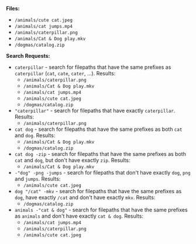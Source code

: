 **Files:**

- `/animals/cute cat.jpeg`
- `/animals/cat jumps.mp4`
- `/animals/caterpillar.png`
- `/animals/Cat & Dog play.mkv`
- `/dogmas/catalog.zip`

**Search Requests:**

- `caterpillar` - search for filepaths that have the same prefixes as `caterpillar` (`cat`, `cate`, `cater`, ...). Results:
  - `/animals/caterpillar.png`
  - `/animals/Cat & Dog play.mkv`
  - `/animals/cat jumps.mp4`
  - `/animals/cute cat.jpeg`
  - `/dogmas/catalog.zip`
- `"caterpillar"` - search for filepaths that have exactly `caterpillar`. Results:
  - `/animals/caterpillar.png`
- `cat dog` - search for filepaths that have the same prefixes as both `cat` and `dog`. Results:
  - `/animals/Cat & Dog play.mkv`
  - `/dogmas/catalog.zip`
- `cat dog -zip` - search for filepaths that have the same prefixes as both `cat` and `dog`, but don't have exactly `zip`. Results:
  - `/animals/Cat & Dog play.mkv`
- `-"dog" -png -jumps` - search for filepaths that don't have exactly `dog`, `png` and `jumps`. Results:
  - `/animals/cute cat.jpeg`
- `dog "/cat" -mkv` - search for filepaths that have the same prefixes as `dog`, have exactly `/cat` and don't have exactly `mkv`. Results:
  - `/dogmas/catalog.zip`
- `animals -"cat & dog"` - search for filepaths that have the same prefixes as `animals` and don't have exactly `cat & dog`. Results:
  - `/animals/cat jumps.mp4`
  - `/animals/caterpillar.png`
  - `/animals/cute cat.jpeg`
